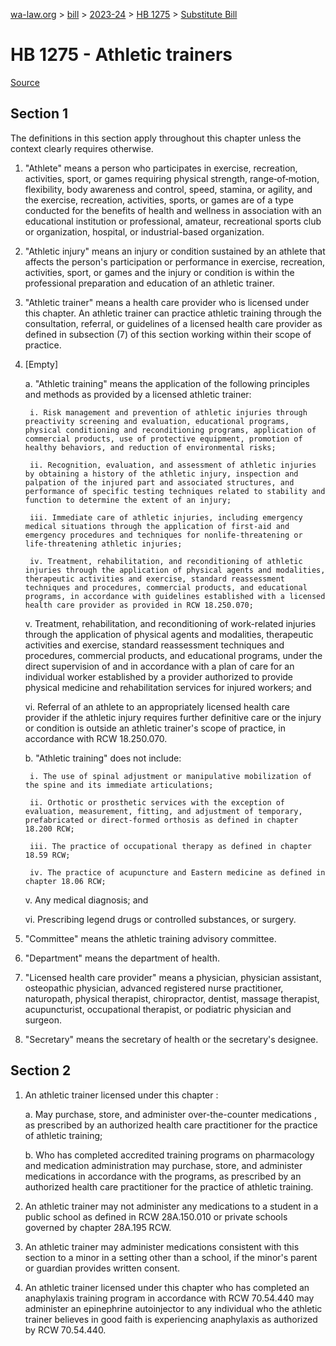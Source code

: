 [wa-law.org](/) > [bill](/bill/) > [2023-24](/bill/2023-24/) > [HB 1275](/bill/2023-24/hb/1275/) > [Substitute Bill](/bill/2023-24/hb/1275/S/)

# HB 1275 - Athletic trainers

[Source](http://lawfilesext.leg.wa.gov/biennium/2023-24/Pdf/Bills/House%20Bills/1275-S.pdf)

## Section 1
The definitions in this section apply throughout this chapter unless the context clearly requires otherwise.

1. "Athlete" means a person who participates in exercise, recreation, activities, sport, or games requiring physical strength, range‑of‑motion, flexibility, body awareness and control, speed, stamina, or agility, and the exercise, recreation, activities, sports, or games are of a type conducted for the benefits of health and wellness in association with an educational institution or professional, amateur,  recreational sports club or organization, hospital, or industrial-based organization.

2. "Athletic injury" means an injury or condition sustained by an athlete that affects the person's participation or performance in exercise, recreation, activities, sport, or games and the injury or condition is within the professional preparation and education of an athletic trainer.

3. "Athletic trainer" means a health care provider who is licensed under this chapter. An athletic trainer can practice athletic training through the consultation, referral, or guidelines of a licensed health care provider as defined in subsection (7) of this section working within their scope of practice.

4. [Empty]

    a. "Athletic training" means the application of the following principles and methods as provided by a licensed athletic trainer:

        i. Risk management and prevention of athletic injuries through preactivity screening and evaluation, educational programs, physical conditioning and reconditioning programs, application of commercial products, use of protective equipment, promotion of healthy behaviors, and reduction of environmental risks;

        ii. Recognition, evaluation, and assessment of athletic injuries by obtaining a history of the athletic injury, inspection and palpation of the injured part and associated structures, and performance of specific testing techniques related to stability and function to determine the extent of an injury;

        iii. Immediate care of athletic injuries, including emergency medical situations through the application of first‑aid and emergency procedures and techniques for nonlife-threatening or life‑threatening athletic injuries;

        iv. Treatment, rehabilitation, and reconditioning of athletic injuries through the application of physical agents and modalities, therapeutic activities and exercise, standard reassessment techniques and procedures, commercial products, and educational programs, in accordance with guidelines established with a licensed health care provider as provided in RCW 18.250.070;

    v. Treatment, rehabilitation, and reconditioning of work-related injuries through the application of physical agents and modalities, therapeutic activities and exercise, standard reassessment techniques and procedures, commercial products, and educational programs, under the direct supervision of and in accordance with a plan of care for an individual worker established by a provider authorized to provide physical medicine and rehabilitation services for injured workers; and

    vi. Referral of an athlete to an appropriately licensed health care provider if the athletic injury requires further definitive care or the injury or condition is outside an athletic trainer's scope of practice, in accordance with RCW 18.250.070.

    b. "Athletic training" does not include:

        i. The use of spinal adjustment or manipulative mobilization of the spine and its immediate articulations;

        ii. Orthotic or prosthetic services with the exception of evaluation, measurement, fitting, and adjustment of temporary, prefabricated or direct‑formed orthosis as defined in chapter 18.200 RCW;

        iii. The practice of occupational therapy as defined in chapter 18.59 RCW;

        iv. The practice of acupuncture and Eastern medicine as defined in chapter 18.06 RCW;

    v. Any medical diagnosis; and

    vi. Prescribing legend drugs or controlled substances, or surgery.

5. "Committee" means the athletic training advisory committee.

6. "Department" means the department of health.

7. "Licensed health care provider" means a physician, physician assistant, osteopathic physician, advanced registered nurse practitioner, naturopath, physical therapist, chiropractor, dentist, massage therapist, acupuncturist, occupational therapist, or podiatric physician and surgeon.

8. "Secretary" means the secretary of health or the secretary's designee.

## Section 2
1. An athletic trainer licensed under this chapter :

    a. May purchase, store, and administer over-the-counter  medications , as prescribed by an authorized health care practitioner for the practice of athletic training;

    b. Who has completed accredited training programs on pharmacology and medication administration may purchase, store, and administer medications in accordance with the programs, as prescribed by an authorized health care practitioner for the practice of athletic training.

2. An athletic trainer may not administer any medications to a student in a public school as defined in RCW 28A.150.010 or private schools governed by chapter 28A.195 RCW.

3. An athletic trainer may administer medications consistent with this section to a minor in a setting other than a school, if the minor's parent or guardian provides written consent.

4. An athletic trainer licensed under this chapter who has completed an anaphylaxis training program in accordance with RCW 70.54.440 may administer an epinephrine autoinjector to any individual who the athletic trainer believes in good faith is experiencing anaphylaxis as authorized by RCW 70.54.440.
